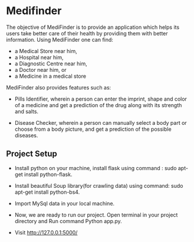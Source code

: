 # Medifinder

The objective of MediFinder is to provide an application which helps its users take better care
of their health by providing them with better information. Using MediFinder one can find:

- a Medical Store near him,
- a Hospital near him,
- a Diagnostic Centre near him,
- a Doctor near him, or
- a Medicine in a medical store

MediFinder also provides features such as:

- Pills Identifier, wherein a person can enter the imprint, shape and color of a medicine
and get a prediction of the drug along with its strength and salts.

- Disease Checker, wherein a person can manually select a body part or choose from a
body picture, and get a prediction of the possible diseases.

## Project Setup

- Install python on your machine, install flask using command : sudo apt-get install python-flask.

- Install beautiful Soup library(for crawling data) using command: sudo apt-get install python-bs4.

- Import MySql data in your local machine.

- Now, we are ready to run our project. Open terminal in your project directory and Run command Python app.py. 

- Visit http://127.0.0.1:5000/ 

